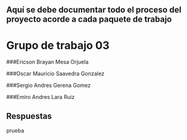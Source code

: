 ## Aquí se debe  documentar todo el proceso del proyecto acorde a cada paquete de trabajo

# Grupo de trabajo 03

###Ericson Brayan Mesa Orjuela

###Oscar Mauricio Saavedra Gonzalez

###Sergio Andres Gerena Gomez

###Emiro Andres Lara Ruiz

## Respuestas

prueba
